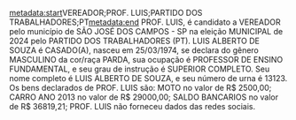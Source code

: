 <metadata:start>VEREADOR;PROF. LUIS;PARTIDO DOS TRABALHADORES;PT<metadata:end>
PROF. LUIS, é candidato a VEREADOR pelo município de SÃO JOSÉ DOS CAMPOS - SP na eleição MUNICIPAL de 2024 pelo PARTIDO DOS TRABALHADORES (PT). LUIS ALBERTO DE SOUZA é CASADO(A), nasceu em 25/03/1974, se declara do gênero MASCULINO da cor/raça PARDA, sua ocupação é PROFESSOR DE ENSINO FUNDAMENTAL, e seu grau de instrução é SUPERIOR COMPLETO. Seu nome completo é LUIS ALBERTO DE SOUZA, e seu número de urna é 13123.
Os bens declarados de PROF. LUIS são: MOTO  no valor de R$ 2500,00; CARRO ANO 2013 no valor de R$ 29000,00; SALDO BANCARIOS no valor de R$ 36819,21; 
PROF. LUIS não forneceu dados das redes sociais.